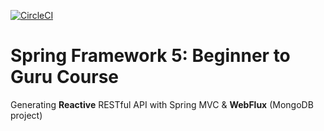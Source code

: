 [![CircleCI](https://circleci.com/gh/ppufek/spring5-webflux-rest.svg?style=svg)](https://circleci.com/gh/ppufek/spring5-webflux-rest)

# Spring Framework 5: Beginner to Guru Course
Generating **Reactive** RESTful API with Spring MVC & **WebFlux** (MongoDB project)

